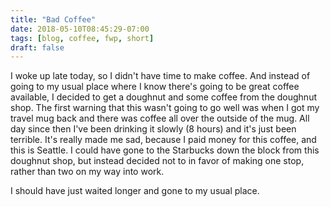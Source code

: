 ```yaml
---
title: "Bad Coffee"
date: 2018-05-10T08:45:29-07:00
tags: [blog, coffee, fwp, short]
draft: false
---
```

I woke up late today, so I didn't have time to make coffee. And instead of going to my usual place where I know there's going to be great coffee available, I decided to get a doughnut and some coffee from the doughnut shop. The first warning that this wasn't going to go well was when I got my travel mug back and there was coffee all over the outside of the mug. All day since then I've been drinking it slowly (8 hours) and it's just been terrible. It's really made me sad, because I paid money for this coffee, and this is Seattle. I could have gone to the Starbucks down the block from this doughnut shop, but instead decided not to in favor of making one stop, rather than two on my way into work.

I should have just waited longer and gone to my usual place.
